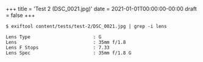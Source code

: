 +++
title = 'Test 2 (DSC_0021.jpg)'
date = 2021-01-01T00:00:00-00:00
draft = false
+++

```text
$ exiftool content/tests/test-2/DSC_0021.jpg | grep -i lens

Lens Type                       : G
Lens                            : 35mm f/1.8
Lens F Stops                    : 7.33
Lens Spec                       : 35mm f/1.8 G
```
